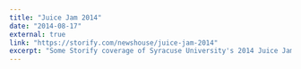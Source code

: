 ```yaml
---
title: "Juice Jam 2014"
date: "2014-08-17"
external: true
link: "https://storify.com/newshouse/juice-jam-2014"
excerpt: "Some Storify coverage of Syracuse University's 2014 Juice Jam concert."
---
```

